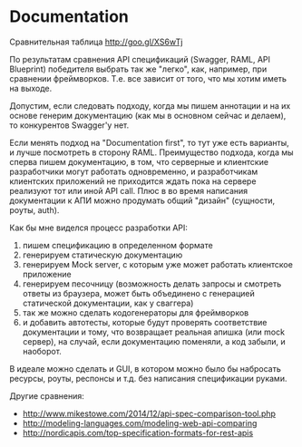 # Documentation

Сравнительная таблица http://goo.gl/XS6wTj

По результатам сравнения API спецификаций (Swagger, RAML, API Blueprint) победителя выбрать так же "легко", как, например, при сравнении фреймворков. Т.е. все зависит от того, что мы хотим иметь на выходе.

Допустим, если следовать подходу, когда мы пишем аннотации и на их основе генерим документацию (как мы в основном сейчас и делаем), то конкурентов Swagger'у нет. 

Если менять подход на "Documentation first", то тут уже есть варианты, и лучше посмотреть в сторону RAML.
Преимущество подхода, когда мы сперва пишем документацию, в том, что серверные и клиентские разработчики могут работать одновременно, и разработчикам клиентских приложений не приходится ждать пока на сервере реализуют тот или иной API call.
Плюс в во время написания документации к АПИ можно продумать общий "дизайн" (сущности, роуты, auth).

Как бы мне виделся процесс разработки API:
1. пишем спецификацию в определенном формате
2. генерируем статическую документацию
3. генерируем Mock server, с которым уже может работать клиентское приложение
4. генерируем песочницу (возможность делать запросы и смотреть ответы из браузера, может быть объединено с генерацией статической документации, как у сваггера)
5. так же можно сделать кодогенераторы для фреймворков
6. и добавить автотесты, которые будут проверять соответствие документации и тому, что возвращает реальная апишка (или mock сервер), на случай, если документацию поменяли, а код забыли, и наоборот.

В идеале можно сделать и GUI, в котором можно было бы набросать ресурсы, роуты, респонсы и т.д. без написания спецификации руками.


Другие сравнения:
 - http://www.mikestowe.com/2014/12/api-spec-comparison-tool.php
 - http://modeling-languages.com/modeling-web-api-comparing
 - http://nordicapis.com/top-specification-formats-for-rest-apis






